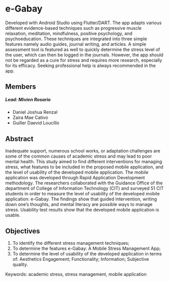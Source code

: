 # e-Gabay
Developed with Android Studio using Flutter/DART. The app adapts various different evidence-based techniques such as progressive muscle relaxation, meditation, mindfulness, positive psychology, and psychoeducation. These techniques are integrated into three simple features namely audio guides, journal writing, and articles. A simple assessment tool is featured as well to quickly determine the stress level of the user, which can then be logged in the journals. However, the app should not be regarded as a cure for stress and requires more research, especially for its efficacy. Seeking professional help is always recommended in the app.

## Members
##### Lead: Mivien Rosario
- Daniel Joshua Renzal
- Zaira Mae Cativo
- Guiller Daevid Loucillo

## Abstract
Inadequate support, numerous school works, or adaptation challenges are some of the common causes of academic stress and may lead to poor mental health. This study aimed to find different interventions for managing stress, what features to be included in the proposed mobile application, and the level of usability of the developed mobile application.
The mobile application was developed through Rapid Application Development methodology. The researchers collaborated with the Guidance Office of the department of College of Information Technology (CIT) and surveyed 51 CIT students in order to measure the level of usability of the developed mobile application: e-Gabay. 
The findings show that guided intervention, writing down one’s thoughts, and mental literacy are possible ways to manage stress. Usability test results show that the developed mobile application is usable.

## Objectives
1. To identify the different stress management techniques;
2. To determine the features e-Gabay: A Mobile Stress Management App;
3. To determine the level of usability of the developed application in terms of: 
Aesthetics
Engagement;
Functionality;
Information;
Subjective quality.


Keywords: academic stress, stress management, mobile application 

